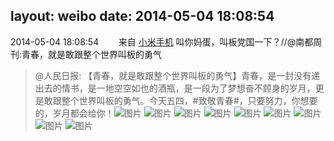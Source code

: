 layout: weibo
date: 2014-05-04 18:08:54
---
2014-05-04 18:08:54  &nbsp;&nbsp;&nbsp;&nbsp;&nbsp;&nbsp; 来自 <a href="http://app.weibo.com/t/feed/22zMnn" rel="nofollow">小米手机</a>
叫你妈蛋，叫板党国一下？//@南都周刊:青春，就是敢跟整个世界叫板的勇气
>  @人民日报: 【青春，就是敢跟整个世界叫板的勇气】青春，是一封没有递出去的情书，是一地空空如也的酒瓶，是一段为了梦想奋不顾身的岁月，更是敢跟整个世界叫板的勇气。今天五四，#致敬青春#，只要努力，你想要的，岁月都会给你！ ​​​
>  ![图片](https://ww2.sinaimg.cn/large/a716fd45jw1eg1vymuv1fj21kw1kw4hy.jpg)
>  ![图片](https://ww3.sinaimg.cn/large/a716fd45jw1eg1vymw64jj21kw1kwnc9.jpg)
>  ![图片](https://ww2.sinaimg.cn/large/a716fd45jw1eg1vymhqt1j21kw1kwwza.jpg)
>  ![图片](https://ww3.sinaimg.cn/large/a716fd45jw1eg1vylufazj21kw1kw4iu.jpg)
>  ![图片](https://ww2.sinaimg.cn/large/a716fd45jw1eg1vyltgbjj21kw1kwnmj.jpg)
>  ![图片](https://ww4.sinaimg.cn/large/a716fd45jw1eg1vylew10j21kw1kwh6b.jpg)
>  ![图片](https://ww4.sinaimg.cn/large/a716fd45jw1eg1vykzlarj21kw1kw7sf.jpg)
>  ![图片](https://ww2.sinaimg.cn/large/a716fd45jw1eg1vyjjogqj21kw1kwtpf.jpg)
>  ![图片](https://ww1.sinaimg.cn/large/a716fd45jw1eg1vyk8ltjj21kw1kwnhp.jpg)
